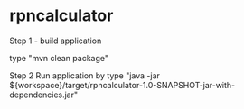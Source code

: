 # rpncalculator

Step 1 - build application

type "mvn clean package"

Step 2
 Run application by  type "java -jar ${workspace}/target/rpncalculator-1.0-SNAPSHOT-jar-with-dependencies.jar"
   


 
